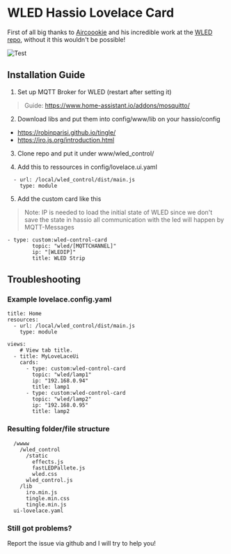 # WLED Hassio Lovelace Card

First of all big thanks to [Aircoookie](https://github.com/Aircoookie) and his incredible work at the [WLED repo](https://github.com/Aircoookie/WLED), without it this wouldn't be possible!

![Test](https://marvinsemmelroth.de/media/wledcard.gif)

## Installation Guide
1. Set up MQTT Broker for WLED (restart after setting it)
> Guide: https://www.home-assistant.io/addons/mosquitto/

2. Download libs and put them into config/www/lib on your hassio/config
  - https://robinparisi.github.io/tingle/
  - https://iro.js.org/introduction.html

3. Clone repo and put it under www/wled_control/

4. Add this to ressources in config/lovelace.ui.yaml
````
  - url: /local/wled_control/dist/main.js
    type: module

```` 
5. Add the custom card like this

> Note: IP is needed to load the initial state of WLED since we don't save the state in hassio all communication with the led will happen by MQTT-Messages

````
- type: custom:wled-control-card
        topic: "wled/[MQTTCHANNEL]"
        ip: "[WLEDIP]"
        title: WLED Strip
````

## Troubleshooting

### Example lovelace.config.yaml 

````
title: Home
resources:
  - url: /local/wled_control/dist/main.js
    type: module

views:
    # View tab title.
  - title: MyLoveLaceUi
    cards:
      - type: custom:wled-control-card
        topic: "wled/lamp1"
        ip: "192.168.0.94"
        title: lamp1
      - type: custom:wled-control-card
        topic: "wled/lamp2"
        ip: "192.168.0.95"
        title: lamp2
````

### Resulting folder/file structure
````
  /wwww
    /wled_control
      /static
        effects.js
        fastLEDPallete.js
        wled.css
      wled_control.js
    /lib
      iro.min.js
      tingle.min.css
      tingle.min.js
  ui-lovelace.yaml
````

### Still got problems?

Report the issue via github and I will try to help you!